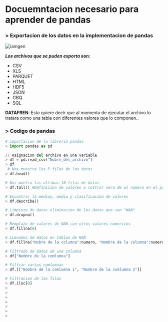 # Docuemntacion necesario para aprender de pandas

### > Exportacion de los datos en la implementacion de pandas

![iamgen](https://upload.wikimedia.org/wikipedia/commons/thumb/e/ed/Pandas_logo.svg/1200px-Pandas_logo.svg.png)

***Los archivos que se puden exporta son:***
- CSV
- XLS
- PARQUET
- HTML
- HDF5
- JSON
- GBQ 
- SQL 


**DATAFREN**: 
Esto quiere decir que al momento de ejecutar el archivo lo tratara como una tabla con diferentes valores que lo componen..
 
### > Codigo de pandas

``` python
# importacion de la libreria pandas 
> import pandas as pd

// Asignacion del archivo en una variable
> df = pd.read_csv("Nobre_del_archivo")
> df
 # Nos muestra las 5 filas de los datos
> df.head() 

# Nos muetra las ultimas 10 filas de datos 
> df.tall() #Definicion de valores a costrar sera de el numero en el parentecis

# Encontrar la medias, medio y clasificacion de valores 
> df.describe()

# Limpieza de datos eliminacion de los datos que son "NAN" 
> df.dropna()

# Remplazo de valores de NAN con otros valores numericos
> df.fillna(0)

# LLenados de datos en tablas de NAN
> df.fillna("Nobre de la columna":numero, "Nombre de la columna":numero en que remplazar)

# Filtrado de datos de una columna
> df["Nombre de la comlumna"]

# Filtrar varias comlumnas 
> df.[["Nombre de la comlumna 1", "Nombre de la comlumna 2"]]

# Filtracion de las filas 
> df.iloc[0]
>
>
>
>
>
>
>



```
